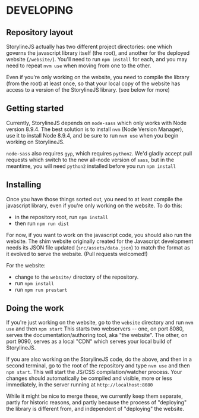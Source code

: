 # DEVELOPING

## Repository layout

StorylineJS actually has two different project directories: one which governs the javascript library itself (the root), and another for the deployed website (`/website/`). You'll need to run `npm install` for each, and you may need to repeat `nvm use` when moving from one to the other.

Even if you're only working on the website, you need to compile the library (from the root) at least once, so that your local copy of the website has access to a version of the StorylineJS library. (see below for more)

## Getting started

Currently, StorylineJS depends on `node-sass` which only works with Node version 8.9.4.  The best solution is to install `nvm` (Node Version Manager), use it to install Node 8.9.4, and be sure to run `nvm use` when you begin working on StorylineJS.

`node-sass` also requires `gyp`, which requires `python2`.  We'd gladly accept pull requests which switch to the new all-node version of `sass`, but in the meantime, you will need `python2` installed before you run `npm install`

## Installing

Once you have those things sorted out, you need to at least compile the javascript library, even if you're only working on the website.  To do this:

* in the repository root, run `npm install`
* then run `npm run dist`

For now, if you want to work on the javascript code, you should also run the website. The shim website originally created for the Javascript development needs its JSON file updated (`src/assets/data.json`) to match the format as it evolved to serve the website.  (Pull requests welcomed!)

For the website:

* change to the `website/` directory of the repository.
* run `npm install`
* run `npm run prestart`

## Doing the work

If you're just working on the website, go to the `website` directory and run `nvm use` and then `npm start`
This starts two webservers -- one, on port 8080, serves the documentation/authoring tool, aka "the website". The other, on port 9090, serves as a local "CDN" which serves your local build of StorylineJS.  

If you are also working on the StorylineJS code, do the above, and then in a second terminal, go to the root of the repository and type `nvm use` and then `npm start`.  This will start the JS/CSS compilation/watcher process. Your changes should automatically be compiled and visible, more or less immediately, in the server running at `http://localhost:8080`

While it might be nice to merge these, we currently keep them separate, partly for historic reasons, and partly because the process of "deploying" the library is different from, and independent of "deploying" the website.

